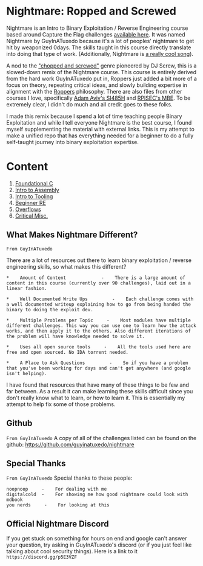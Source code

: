 # Nightmare: Ropped and Screwed

Nightmare is an Intro to Binary Exploitation / Reverse Engineering course based around Capture the Flag challenges [available here](https://github.com/guyinatuxedo/nightmare). It was named Nightmare by GuyInATuxedo because it's a lot of peoples' nightmare to get hit by weaponized 0days. The skills taught in this course directly translate into doing that type of work. (Additionally, Nightmare is [a really cool song](https://www.youtube.com/watch?v=94bGzWyHbu0)).

A nod to the ["chopped and screwed"](https://en.wikipedia.org/wiki/Chopped_and_screwed) genre pioneered by DJ Screw, this is a slowed-down remix of the Nightmare course. This course is entirely derived from the hard work GuyInATuxedo put in, Roppers just added a bit more of a focus on theory, repeating critical ideas, and slowly building expertise in alignment with the [Roppers](https://roppers.org) philosophy. There are also files from other courses I love, specifically [Adam Aviv's SI485H](https://github.com/adamaviv/si485h-f18) and [RPISEC's MBE](https://github.com/RPISEC/MBE). To be extremely clear, I didn't do much and all credit goes to these folks.

I made this remix because I spend a lot of time teaching people Binary Exploitation and while I tell everyone Nightmare is the best course, I found myself supplementing the material with external links. This is my attempt to make a unified repo that has everything needed for a beginner to do a fully self-taught journey into binary exploitation expertise.

# Content 

1. [Foundational C](modules/00-intro/readme.md)
2. [Intro to Assembly](modules/01-intro_assembly/readme.md)
3. [Intro to Tooling](modules/02-intro_tooling/readme.md)
4. [Beginner RE](modules/03-beginner_re/readme.md)
5. [Overflows](modules/04-Overflows/readme.md)
6. [Critical Misc.](modules/05-CriticalMisc/readme.md)

## What Makes Nightmare Different?
`From GuyInATuxedo`

There are a lot of resources out there to learn binary exploitation / reverse engineering skills, so what makes this different?

```
*    Amount of Content             -    There is a large amount of content in this course (currently over 90 challenges), laid out in a linear fashion.

*    Well Documented Write Ups         -    Each challenge comes with a well documented writeup explaining how to go from being handed the binary to doing the exploit dev.

*    Multiple Problems per Topic     -    Most modules have multiple different challenges. This way you can use one to learn how the attack works, and then apply it to the others. Also different iterations of the problem will have knowledge needed to solve it.

*    Uses all open source tools     -    All the tools used here are free and open sourced. No IDA torrent needed.

*    A Place to Ask Questions         -    So if you have a problem that you've been working for days and can't get anywhere (and google isn't helping).
```

I have found that resources that have many of these things to be few and far between. As a result it can make learning these skills difficult since you don't really know what to learn, or how to learn it. This is essentially my attempt to help fix some of those problems.

## Github
`From GuyInATuxedo`
A copy of all of the challenges listed can be found on the github: https://github.com/guyinatuxedo/nightmare

## Special Thanks
`From GuyInATuxedo`
Special thanks to these people:

```
noopnoop     -    For dealing with me
digitalcold  -    For showing me how good nightmare could look with mdbook
you nerds     -    For looking at this
```

## Official Nightmare Discord

If you get stuck on something for hours on end and google can't answer your question, try asking in GuyInATuxedo's discord (or if you just feel like talking about cool security things). Here is a link to it `https://discord.gg/p5E3VZF`

